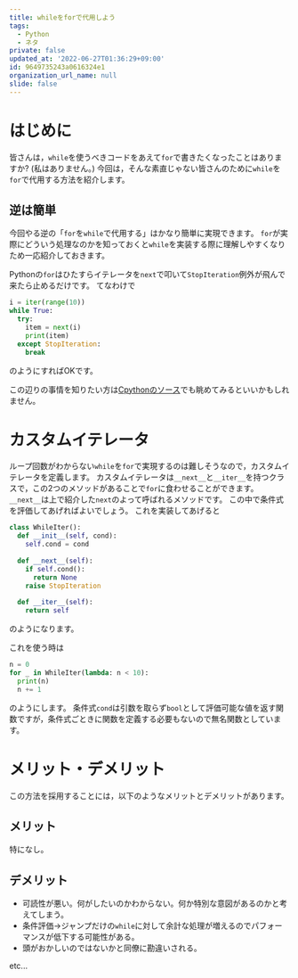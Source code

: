 ```yaml
---
title: whileをforで代用しよう
tags:
  - Python
  - ネタ
private: false
updated_at: '2022-06-27T01:36:29+09:00'
id: 9649735243a0616324e1
organization_url_name: null
slide: false
---
```


# はじめに

皆さんは，`while`を使うべきコードをあえて`for`で書きたくなったことはありますか? (私はありません。)
今回は，そんな素直じゃない皆さんのために`while`を`for`で代用する方法を紹介します。

## 逆は簡単

今回やる逆の「`for`を`while`で代用する」はかなり簡単に実現できます。
`for`が実際にどういう処理なのかを知っておくと`while`を実装する際に理解しやすくなりため一応紹介しておきます。

Pythonの`for`はひたすらイテレータを`next`で叩いて`StopIteration`例外が飛んで来たら止めるだけです。
てなわけで
```python
i = iter(range(10))
while True:
  try:
    item = next(i)
    print(item)
  except StopIteration:
    break
```
のようにすればOKです。

この辺りの事情を知りたい方は[Cpythonのソース](https://github.com/python/cpython/blob/main/Objects/iterobject.c)でも眺めてみるといいかもしれません。

# カスタムイテレータ

ループ回数がわからない`while`を`for`で実現するのは難しそうなので，カスタムイテレータを定義します。
カスタムイテレータは`__next__`と`__iter__`を持つクラスで，この2つのメソッドがあることで`for`に食わせることができます。
`__next__`は上で紹介した`next`のよって呼ばれるメソッドです。
この中で条件式を評価してあげればよいでしょう。
これを実装してあげると
```python
class WhileIter():
  def __init__(self, cond):
    self.cond = cond
  
  def __next__(self):
    if self.cond():
      return None
    raise StopIteration
  
  def __iter__(self):
    return self
```
のようになります。

これを使う時は
```python
n = 0
for _ in WhileIter(lambda: n < 10):
  print(n)
  n += 1
```
のようにします。
条件式`cond`は引数を取らず`bool`として評価可能な値を返す関数ですが，条件式ごときに関数を定義する必要もないので無名関数としています。

# メリット・デメリット

この方法を採用することには，以下のようなメリットとデメリットがあります。

## メリット

特になし。

## デメリット

- 可読性が悪い。何がしたいのかわからない。何か特別な意図があるのかと考えてしまう。
- 条件評価→ジャンプだけの`while`に対して余計な処理が増えるのでパフォーマンスが低下する可能性がある。
- 頭がおかしいのではないかと同僚に勘違いされる。

etc...

